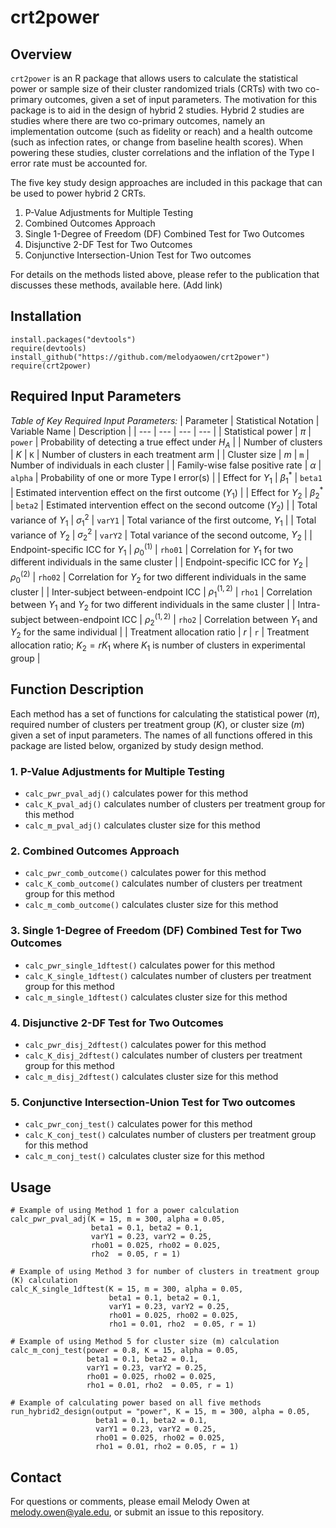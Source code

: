 # crt2power

## Overview

`crt2power` is an R package that allows users to calculate the statistical power or sample size of their cluster randomized trials (CRTs) with two co-primary outcomes, given a set of input parameters. The motivation for this package is to aid in the design of hybrid 2 studies. Hybrid 2 studies are studies where there are two co-primary outcomes, namely an implementation outcome (such as fidelity or reach) and a health outcome (such as infection rates, or change from baseline health scores). When powering these studies, cluster correlations and the inflation of the Type I error rate must be accounted for.

The five key study design approaches are included in this package that can be used to power hybrid 2 CRTs. 
1. P-Value Adjustments for Multiple Testing
2. Combined Outcomes Approach
3. Single 1-Degree of Freedom (DF) Combined Test for Two Outcomes
4. Disjunctive 2-DF Test for Two Outcomes
5. Conjunctive Intersection-Union Test for Two outcomes

 For details on the methods listed above, please refer to the publication that discusses these methods, available here. (Add link)

## Installation

```
install.packages("devtools")
require(devtools)
install_github("https://github.com/melodyaowen/crt2power")
require(crt2power)
```

## Required Input Parameters

_Table of Key Required Input Parameters:_
| Parameter | Statistical Notation | Variable Name | Description |
| ---                             | ---              | ---     | --- |
| Statistical power               | $\pi$            | `power` | Probability of detecting a true effect under $H_A$ |
| Number of clusters              | $K$              | `K`     | Number of clusters in each treatment arm |
| Cluster size                    | $m$              | `m`     | Number of individuals in each cluster |
| Family-wise false positive rate | $\alpha$         | `alpha` | Probability of one or more Type I error(s) |
| Effect for $Y_1$                | $\beta_1^*$      | `beta1` | Estimated intervention effect on the first outcome ($Y_1$) |
| Effect for $Y_2$                | $\beta_2^*$      | `beta2` | Estimated intervention effect on the second outcome ($Y_2$) |
| Total variance of $Y_1$         | $\sigma_1^2$     | `varY1` | Total variance of the first outcome, $Y_1$ |
| Total variance of $Y_2$         | $\sigma_2^2$     | `varY2` | Total variance of the second outcome, $Y_2$ |
| Endpoint-specific ICC for $Y_1$ | $\rho_0^{(1)}$   | `rho01` | Correlation for $Y_1$ for two different individuals in the same cluster |
| Endpoint-specific ICC for $Y_2$ | $\rho_0^{(2)}$   | `rho02` | Correlation for $Y_2$ for two different individuals in the same cluster |
| Inter-subject between-endpoint ICC | $\rho_1^{(1,2)}$ | `rho1`  | Correlation between $Y_1$ and $Y_2$ for two different individuals in the same cluster |
| Intra-subject between-endpoint ICC | $\rho_2^{(1,2)}$ | `rho2`  | Correlation between $Y_1$ and $Y_2$ for the same individual |
| Treatment allocation ratio      | $r$              | `r`      | Treatment allocation ratio; $K_2 = rK_1$ where $K_1$ is number of clusters in experimental group |

## Function Description

Each method has a set of functions for calculating the statistical power ($\pi$), required number of clusters per treatment group ($K$), or cluster size ($m$) given a set of input parameters. The names of all functions offered in this package are listed below, organized by study design method.

### 1. P-Value Adjustments for Multiple Testing

- `calc_pwr_pval_adj()` calculates power for this method
- `calc_K_pval_adj()` calculates number of clusters per treatment group for this method
- `calc_m_pval_adj()` calculates cluster size for this method

### 2. Combined Outcomes Approach

- `calc_pwr_comb_outcome()` calculates power for this method
- `calc_K_comb_outcome()` calculates number of clusters per treatment group for this method
- `calc_m_comb_outcome()` calculates cluster size for this method

### 3. Single 1-Degree of Freedom (DF) Combined Test for Two Outcomes

- `calc_pwr_single_1dftest()` calculates power for this method
- `calc_K_single_1dftest()` calculates number of clusters per treatment group for this method
- `calc_m_single_1dftest()` calculates cluster size for this method

### 4. Disjunctive 2-DF Test for Two Outcomes

- `calc_pwr_disj_2dftest()` calculates power for this method
- `calc_K_disj_2dftest()` calculates number of clusters per treatment group for this method
- `calc_m_disj_2dftest()` calculates cluster size for this method

### 5. Conjunctive Intersection-Union Test for Two outcomes

- `calc_pwr_conj_test()` calculates power for this method
- `calc_K_conj_test()` calculates number of clusters per treatment group for this method
- `calc_m_conj_test()` calculates cluster size for this method

## Usage 

```
# Example of using Method 1 for a power calculation
calc_pwr_pval_adj(K = 15, m = 300, alpha = 0.05,
                  beta1 = 0.1, beta2 = 0.1,
                  varY1 = 0.23, varY2 = 0.25,
                  rho01 = 0.025, rho02 = 0.025,
                  rho2  = 0.05, r = 1)

# Example of using Method 3 for number of clusters in treatment group (K) calculation
calc_K_single_1dftest(K = 15, m = 300, alpha = 0.05,
                      beta1 = 0.1, beta2 = 0.1,
                      varY1 = 0.23, varY2 = 0.25,
                      rho01 = 0.025, rho02 = 0.025,
                      rho1 = 0.01, rho2  = 0.05, r = 1)

# Example of using Method 5 for cluster size (m) calculation
calc_m_conj_test(power = 0.8, K = 15, alpha = 0.05,
                 beta1 = 0.1, beta2 = 0.1,
                 varY1 = 0.23, varY2 = 0.25,
                 rho01 = 0.025, rho02 = 0.025,
                 rho1 = 0.01, rho2  = 0.05, r = 1)

# Example of calculating power based on all five methods
run_hybrid2_design(output = "power", K = 15, m = 300, alpha = 0.05,
                   beta1 = 0.1, beta2 = 0.1,
                   varY1 = 0.23, varY2 = 0.25,
                   rho01 = 0.025, rho02 = 0.025,
                   rho1 = 0.01, rho2 = 0.05, r = 1)
```

## Contact

For questions or comments, please email Melody Owen at melody.owen@yale.edu, or submit an issue to this repository. 
